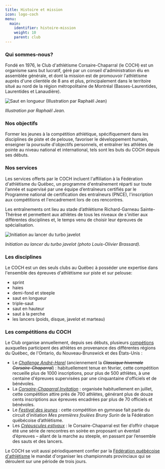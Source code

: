 ```yaml
---
title: Histoire et mission
icon: logo-coch
menu:
  main:
    identifier: histoire-mission
    weight: 10
    parent: club
---
```


### Qui sommes-nous?

Fondé en 1976, le Club d'athlétisme Corsaire-Chaparral (le COCH) est un organisme sans but lucratif, géré par un conseil d'administration élu en assemblée générale, et dont la mission est de promouvoir l'athlétisme auprès d'une clientèle de 8 ans et plus, principalement dans le territoire situé au nord de la région métropolitaine de Montréal (Basses-Laurentides, Laurentides et Lanaudière).

![Saut en longueur (Illustration par Raphaël Jean)](/img/illustration-saut-longueur.png)

_Illustration par Raphaël Jean._

### Nos objectifs

Former les jeunes à la compétition athlétique, spécifiquement dans les disciplines de piste et de pelouse, favoriser le développement humain, enseigner la poursuite d'objectifs personnels, et entraîner les athlètes de pointe au niveau national et international, tels sont les buts du COCH depuis ses débuts.

### Nos services

Les services offerts par le COCH incluent l'affiliation à la Fédération d'athlétisme du Québec, un programme d'entraînement réparti sur toute l'année et supervisé par une équipe d’entraîneurs certifiés par le Programme national de certification des entraîneurs (PNCE), l'inscription aux compétitions et l'encadrement lors de ces rencontres.

Les entraînements ont lieu au stade d’athlétisme Richard-Garneau Sainte-Thérèse et permettent aux athlètes de tous les niveaux de s'initier aux différentes disciplines et, le temps venu de choisir leur épreuves de spécialisation.

![Initiation au lancer du turbo javelot](/img/jeunes-lancer-turbo-javelots.jpg)

_Initiation au lancer du turbo javelot (photo Louis-Olivier Brassard)._

### Les disciplines <span class="icon icon-athletics-3"></span>

Le COCH est un des seuls clubs au Québec à posséder une expertise dans l'ensemble des épreuves d'athlétisme sur piste et sur pelouse:

* sprint
* haies
* demi-fond et steeple
* saut en longueur
* triple-saut
* saut en hauteur
* saut à la perche
* les lancers (poids, disque, javelot et marteau)

### Les compétitions du COCH

Le Club organise annuellement, depuis ses débuts, plusieurs [compétions](/competitions/) auxquelles participent des athlètes en provenance des différentes régions du Québec, de l'Ontario, du Nouveau-Brunswick et des États-Unis :

- Le [_Challenge André-Harel_](/competitions/challenge-andre-harel/) (anciennement la ~~_Classique hivernale Corsaire-Chaparral_~~) : habituellement tenue en février, cette compétition recueille plus de 1000 inscriptions, pour plus de 500 athlètes, à une centaine d'épreuves supervisées par une cinquantaine d'officiels et de bénévoles.
- La [_Corsaire-Chaparral Invitation_](/competitions/corsaire-chaparral-invitation/) : organisée habituellement en juillet, cette compétition attire près de 700 athlètes, générant plus de douze cents inscriptions aux épreuves encadrées par plus de 70 officiels et bénévoles.
- Le [_Festival des jeunes_](/competitions/festival-en-salle-des-jeunes/) : cette compétition en gymnase fait partie du circuit d’initiation _Mes premières foulées Bruny Surin_ de la Fédération québécoise d’athlétisme.
- Les [_Crépuscules estivaux_](/competitions/crepuscules/) : le Corsaire-Chaparral est fier d’offrir chaque été une série de rencontres en soirée en proposant un éventail d’épreuves – allant de la marche au steeple, en passant par l’ensemble des sauts et des lancers.

Le COCH se voit aussi périodiquement confier par la <a href="http://athletisme-quebec.ca" target="_blank">Fédération québécoise d'athlétisme</a> le mandat d'organiser les championnats provinciaux qui se déroulent sur une période de trois jours.
